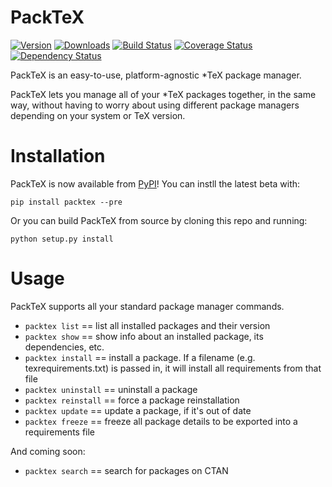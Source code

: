PackTeX
=======

[![Version](https://badge.fury.io/py/packtex.png)](https://pypi.python.org/pypi/packtex)
[![Downloads](https://pypip.in/d/packtex/badge.png)](https://pypi.python.org/pypi/packtex)
[![Build Status](https://travis-ci.org/TheKevJames/packtex.svg?branch=master)](https://travis-ci.org/TheKevJames/packtex)
[![Coverage Status](https://coveralls.io/repos/TheKevJames/packtex/badge.png?branch=master)](https://coveralls.io/r/TheKevJames/packtex?branch=master)
[![Dependency Status](https://gemnasium.com/TheKevJames/packtex.svg)](https://gemnasium.com/TheKevJames/packtex)

PackTeX is an easy-to-use, platform-agnostic *TeX package manager.

PackTeX lets you manage all of your *TeX packages together, in the same way, without having to worry about using different package managers depending on your system or TeX version.

Installation
============
PackTeX is now available from [PyPI](https://pypi.python.org/pypi/packtex/)! You can instll the latest beta with:

    pip install packtex --pre

Or you can build PackTeX from source by cloning this repo and running:

    python setup.py install

Usage
=====

PackTeX supports all your standard package manager commands.

* `packtex list` == list all installed packages and their version
* `packtex show` == show info about an installed package, its dependencies, etc.
* `packtex install` == install a package. If a filename (e.g. texrequirements.txt) is passed in, it will install all requirements from that file
* `packtex uninstall` == uninstall a package
* `packtex reinstall` == force a package reinstallation
* `packtex update` == update a package, if it's out of date
* `packtex freeze` == freeze all package details to be exported into a requirements file

And coming soon:
* `packtex search` == search for packages on CTAN
